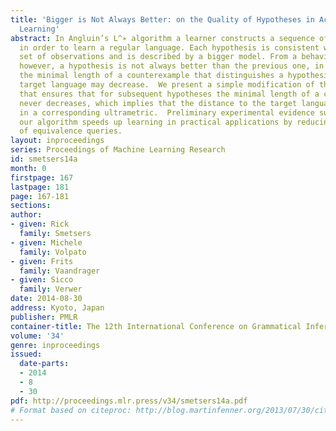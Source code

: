 ```yaml
---
title: 'Bigger is Not Always Better: on the Quality of Hypotheses in Active Automata
  Learning'
abstract: In Angluin’s L^∗ algorithm a learner constructs a sequence of hypotheses
  in order to learn a regular language. Each hypothesis is consistent with a larger
  set of observations and is described by a bigger model. From a behavioral perspective,
  however, a hypothesis is not always better than the previous one, in the sense that
  the minimal length of a counterexample that distinguishes a hypothesis from the
  target language may decrease.  We present a simple modification of the L^∗ algorithm
  that ensures that for subsequent hypotheses the minimal length of a counterexample
  never decreases, which implies that the distance to the target language never increases
  in a corresponding ultrametric.  Preliminary experimental evidence suggests that
  our algorithm speeds up learning in practical applications by reducing the number
  of equivalence queries.
layout: inproceedings
series: Proceedings of Machine Learning Research
id: smetsers14a
month: 0
firstpage: 167
lastpage: 181
page: 167-181
sections: 
author:
- given: Rick
  family: Smetsers
- given: Michele
  family: Volpato
- given: Frits
  family: Vaandrager
- given: Sicco
  family: Verwer
date: 2014-08-30
address: Kyoto, Japan
publisher: PMLR
container-title: The 12th International Conference on Grammatical Inference
volume: '34'
genre: inproceedings
issued:
  date-parts:
  - 2014
  - 8
  - 30
pdf: http://proceedings.mlr.press/v34/smetsers14a.pdf
# Format based on citeproc: http://blog.martinfenner.org/2013/07/30/citeproc-yaml-for-bibliographies/
---
```

